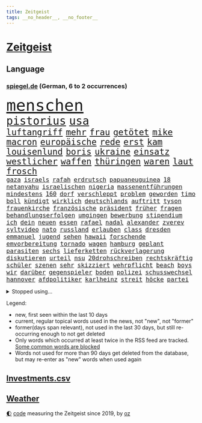 ```yaml
---
title: Zeitgeist
tags: __no_header__, __no_footer__
---
```


# [Zeitgeist](https://oliz.io/zeitgeist/)

## Language

<h3><a href="https://www.spiegel.de" target="_blank">spiegel.de</a> (German, 6 to 2 occurrences)</h3>
<p style="font-family:monospace">
<span style="font-size:32pt"><a href="news_links.html#menschen" class="current">menschen</a></span>
<br>
<span style="font-size:22pt"><a href="news_links.html#pistorius" class="current">pistorius</a></span>
<span style="font-size:22pt"><a href="news_links.html#usa" class="current">usa</a></span>
<br>
<span style="font-size:17pt"><a href="news_links.html#luftangriff" class="current">luftangriff</a></span>
<span style="font-size:17pt"><a href="news_links.html#mehr" class="current">mehr</a></span>
<span style="font-size:17pt"><a href="news_links.html#frau" class="current">frau</a></span>
<span style="font-size:17pt"><a href="news_links.html#getötet" class="current">getötet</a></span>
<span style="font-size:17pt"><a href="news_links.html#mike" class="current">mike</a></span>
<span style="font-size:17pt"><a href="news_links.html#macron" class="current">macron</a></span>
<span style="font-size:17pt"><a href="news_links.html#europäische" class="current">europäische</a></span>
<span style="font-size:17pt"><a href="news_links.html#rede" class="current">rede</a></span>
<span style="font-size:17pt"><a href="news_links.html#erst" class="current">erst</a></span>
<span style="font-size:17pt"><a href="news_links.html#kam" class="current">kam</a></span>
<span style="font-size:17pt"><a href="news_links.html#louisenlund" class="new">louisenlund</a></span>
<span style="font-size:17pt"><a href="news_links.html#boris" class="current">boris</a></span>
<span style="font-size:17pt"><a href="news_links.html#ukraine" class="current">ukraine</a></span>
<span style="font-size:17pt"><a href="news_links.html#einsatz" class="current">einsatz</a></span>
<span style="font-size:17pt"><a href="news_links.html#westlicher" class="current">westlicher</a></span>
<span style="font-size:17pt"><a href="news_links.html#waffen" class="current">waffen</a></span>
<span style="font-size:17pt"><a href="news_links.html#thüringen" class="current">thüringen</a></span>
<span style="font-size:17pt"><a href="news_links.html#waren" class="current">waren</a></span>
<span style="font-size:17pt"><a href="news_links.html#laut" class="current">laut</a></span>
<span style="font-size:17pt"><a href="news_links.html#frosch" class="current">frosch</a></span>
<br>
<span style="font-size:12pt"><a href="news_links.html#gaza" class="current">gaza</a></span>
<span style="font-size:12pt"><a href="news_links.html#israels" class="current">israels</a></span>
<span style="font-size:12pt"><a href="news_links.html#rafah" class="current">rafah</a></span>
<span style="font-size:12pt"><a href="news_links.html#erdrutsch" class="new">erdrutsch</a></span>
<span style="font-size:12pt"><a href="news_links.html#papuaneuguinea" class="current">papuaneuguinea</a></span>
<span style="font-size:12pt"><a href="news_links.html#18" class="current">18</a></span>
<span style="font-size:12pt"><a href="news_links.html#netanyahu" class="current">netanyahu</a></span>
<span style="font-size:12pt"><a href="news_links.html#israelischen" class="current">israelischen</a></span>
<span style="font-size:12pt"><a href="news_links.html#nigeria" class="current">nigeria</a></span>
<span style="font-size:12pt"><a href="news_links.html#massenentführungen" class="new">massenentführungen</a></span>
<span style="font-size:12pt"><a href="news_links.html#mindestens" class="current">mindestens</a></span>
<span style="font-size:12pt"><a href="news_links.html#160" class="current">160</a></span>
<span style="font-size:12pt"><a href="news_links.html#dorf" class="current">dorf</a></span>
<span style="font-size:12pt"><a href="news_links.html#verschleppt" class="current">verschleppt</a></span>
<span style="font-size:12pt"><a href="news_links.html#problem" class="current">problem</a></span>
<span style="font-size:12pt"><a href="news_links.html#geworden" class="current">geworden</a></span>
<span style="font-size:12pt"><a href="news_links.html#timo" class="current">timo</a></span>
<span style="font-size:12pt"><a href="news_links.html#boll" class="new">boll</a></span>
<span style="font-size:12pt"><a href="news_links.html#kündigt" class="current">kündigt</a></span>
<span style="font-size:12pt"><a href="news_links.html#wirklich" class="current">wirklich</a></span>
<span style="font-size:12pt"><a href="news_links.html#deutschlands" class="current">deutschlands</a></span>
<span style="font-size:12pt"><a href="news_links.html#auftritt" class="current">auftritt</a></span>
<span style="font-size:12pt"><a href="news_links.html#tyson" class="current">tyson</a></span>
<span style="font-size:12pt"><a href="news_links.html#frauenkirche" class="new">frauenkirche</a></span>
<span style="font-size:12pt"><a href="news_links.html#französische" class="current">französische</a></span>
<span style="font-size:12pt"><a href="news_links.html#präsident" class="current">präsident</a></span>
<span style="font-size:12pt"><a href="news_links.html#früher" class="current">früher</a></span>
<span style="font-size:12pt"><a href="news_links.html#fragen" class="current">fragen</a></span>
<span style="font-size:12pt"><a href="news_links.html#behandlungserfolgen" class="new">behandlungserfolgen</a></span>
<span style="font-size:12pt"><a href="news_links.html#umgingen" class="new">umgingen</a></span>
<span style="font-size:12pt"><a href="news_links.html#bewerbung" class="current">bewerbung</a></span>
<span style="font-size:12pt"><a href="news_links.html#stipendium" class="new">stipendium</a></span>
<span style="font-size:12pt"><a href="news_links.html#ich" class="current">ich</a></span>
<span style="font-size:12pt"><a href="news_links.html#dein" class="current">dein</a></span>
<span style="font-size:12pt"><a href="news_links.html#neuen" class="current">neuen</a></span>
<span style="font-size:12pt"><a href="news_links.html#essen" class="current">essen</a></span>
<span style="font-size:12pt"><a href="news_links.html#rafael" class="current">rafael</a></span>
<span style="font-size:12pt"><a href="news_links.html#nadal" class="current">nadal</a></span>
<span style="font-size:12pt"><a href="news_links.html#alexander" class="current">alexander</a></span>
<span style="font-size:12pt"><a href="news_links.html#zverev" class="current">zverev</a></span>
<span style="font-size:12pt"><a href="news_links.html#syltvideo" class="new">syltvideo</a></span>
<span style="font-size:12pt"><a href="news_links.html#nato" class="current">nato</a></span>
<span style="font-size:12pt"><a href="news_links.html#russland" class="current">russland</a></span>
<span style="font-size:12pt"><a href="news_links.html#erlauben" class="current">erlauben</a></span>
<span style="font-size:12pt"><a href="news_links.html#class" class="new">class</a></span>
<span style="font-size:12pt"><a href="news_links.html#dresden" class="current">dresden</a></span>
<span style="font-size:12pt"><a href="news_links.html#emmanuel" class="current">emmanuel</a></span>
<span style="font-size:12pt"><a href="news_links.html#jugend" class="current">jugend</a></span>
<span style="font-size:12pt"><a href="news_links.html#sehen" class="current">sehen</a></span>
<span style="font-size:12pt"><a href="news_links.html#hawaii" class="current">hawaii</a></span>
<span style="font-size:12pt"><a href="news_links.html#forschende" class="current">forschende</a></span>
<span style="font-size:12pt"><a href="news_links.html#emvorbereitung" class="new">emvorbereitung</a></span>
<span style="font-size:12pt"><a href="news_links.html#tornado" class="current">tornado</a></span>
<span style="font-size:12pt"><a href="news_links.html#wagen" class="current">wagen</a></span>
<span style="font-size:12pt"><a href="news_links.html#hamburg" class="current">hamburg</a></span>
<span style="font-size:12pt"><a href="news_links.html#geplant" class="current">geplant</a></span>
<span style="font-size:12pt"><a href="news_links.html#parasiten" class="new">parasiten</a></span>
<span style="font-size:12pt"><a href="news_links.html#sechs" class="current">sechs</a></span>
<span style="font-size:12pt"><a href="news_links.html#lieferketten" class="current">lieferketten</a></span>
<span style="font-size:12pt"><a href="news_links.html#rückverlagerung" class="new">rückverlagerung</a></span>
<span style="font-size:12pt"><a href="news_links.html#diskutieren" class="current">diskutieren</a></span>
<span style="font-size:12pt"><a href="news_links.html#urteil" class="current">urteil</a></span>
<span style="font-size:12pt"><a href="news_links.html#nsu" class="current">nsu</a></span>
<span style="font-size:12pt"><a href="news_links.html#20drohschreiben" class="new">20drohschreiben</a></span>
<span style="font-size:12pt"><a href="news_links.html#rechtskräftig" class="current">rechtskräftig</a></span>
<span style="font-size:12pt"><a href="news_links.html#schüler" class="current">schüler</a></span>
<span style="font-size:12pt"><a href="news_links.html#szenen" class="current">szenen</a></span>
<span style="font-size:12pt"><a href="news_links.html#sehr" class="current">sehr</a></span>
<span style="font-size:12pt"><a href="news_links.html#skizziert" class="new">skizziert</a></span>
<span style="font-size:12pt"><a href="news_links.html#wehrpflicht" class="current">wehrpflicht</a></span>
<span style="font-size:12pt"><a href="news_links.html#beach" class="new">beach</a></span>
<span style="font-size:12pt"><a href="news_links.html#boys" class="current">boys</a></span>
<span style="font-size:12pt"><a href="news_links.html#wir" class="current">wir</a></span>
<span style="font-size:12pt"><a href="news_links.html#darüber" class="current">darüber</a></span>
<span style="font-size:12pt"><a href="news_links.html#gegenspieler" class="new">gegenspieler</a></span>
<span style="font-size:12pt"><a href="news_links.html#boden" class="current">boden</a></span>
<span style="font-size:12pt"><a href="news_links.html#polizei" class="current">polizei</a></span>
<span style="font-size:12pt"><a href="news_links.html#schusswechsel" class="new">schusswechsel</a></span>
<span style="font-size:12pt"><a href="news_links.html#hannover" class="current">hannover</a></span>
<span style="font-size:12pt"><a href="news_links.html#afdpolitiker" class="current">afdpolitiker</a></span>
<span style="font-size:12pt"><a href="news_links.html#karlheinz" class="current">karlheinz</a></span>
<span style="font-size:12pt"><a href="news_links.html#streit" class="current">streit</a></span>
<span style="font-size:12pt"><a href="news_links.html#höcke" class="current">höcke</a></span>
<span style="font-size:12pt"><a href="news_links.html#partei" class="current">partei</a></span>
</p>
<details>
<summary>Stopped using...</summary>
<p class="former" style="font-size:12pt">
becker(1312) gestohlen(1312) schwarzen(1312) software(1312) statement(1312) abstimmung(1311) diktator(1311) einstieg(1311) führerschein(1311) ausnahmen(1310) bekannten(1310) beobachtet(1310) jens(1310) leichter(1310) umgehen(1310) verändert(1310) anne(1309) berichterstattung(1309) extreme(1309) tests(1309) verkehrsminister(1309) bereich(1308) beschäftigten(1308) facebook(1308) senken(1308) morgen(1307) obama(1307) priester(1307) schatten(1307) bekanntesten(1306) cristiano(1306) einwohner(1306) flüge(1306) gewaltige(1306) hinaus(1306) leidet(1306) reiche(1306) ronaldo(1306) verbraucher(1306) betroffenen(1305) erteilt(1305) jahrzehntelang(1305) soziale(1305) tempo(1305) vorhaben(1305) welle(1305) anleger(1304) besucher(1304) pocht(1304) rasant(1304) reformen(1304) werder(1304) jury(1303) schlagzeilen(1303) summe(1303) wirtschaftsministerium(1303) zurzeit(1303) belasten(1302) brexit(1302) förderung(1302) vermuten(1302) vielerorts(1302) führung(1301) joachim(1301) kostet(1301) rat(1301) schröder(1301) türkischen(1301) eigentümer(1300) klimapolitik(1300) klären(1300) getrennt(1299) 33(1298) bedeutung(1298) gebrochen(1298) marke(1298) siegte(1298) wälder(1298) aufnahme(1297) warf(1297) abgehört(1295) erlebte(1294) tür(1294) zinsen(1294) möglicherweise(1293) 3000(1292) porsche(1289) aufgetaucht(1287) rentner(1284) katholischen(1283) konferenz(1283) bremsen(1282) dran(1282) gehörte(1282) popstar(1281) schneider(1281) produziert(1279) abhängig(1277) angeboten(1276) trauert(1275) schock(1274) klimaziele(1273) uhaft(1271) hinweis(1268) sogenannten(1262) armen(1255) karlsruhe(1255) heizen(1248) dankt(1224) zustimmen(1202) strecken(1149) stoltenberg(1113) fußballstar(1100) militärische(1097) lediglich(1093) ausbildung(1068) sammelt(1053) kleidung(1052) freigesprochen(1037) autoren(1034) insbesondere(1029) gesund(1008) 700(1003) günstiges(994) wissing(985) börsen(980) teure(973) entlasten(962) vorteil(961) radikalen(957) dokumentiert(956) kursieren(950) eingeführt(944) abschreckung(943) energiekrise(939) zentralen(933) studenten(929) magazin(927) oppositionsführer(925) menschlichkeit(922) lieferungen(919) bekannteste(910) otto(897) entsteht(886) verabschieden(882) zustimmung(881) sank(879) 49(823) besetzte(793) lücken(792) flüchten(778) söhne(778) beben(774) niedersächsischen(764) ausstieg(762) bezeichnen(762) fußballerinnen(760) packenden(749) verärgert(734) harter(730) 2026(725) zunahme(719) cannabis(716) reporterin(716) chinesischer(715) 110(709) jimmy(696) künstlichen(693) ukrainerusslandkrieg(692) prompt(690) anlauf(686) finde(686) kampagne(681) geschichtenewsletter(679) braun(676) entfernen(675) geste(672) extra(671) erlegen(668) vernichtet(666) legal(665) usrepublikaner(662) fpö(658) scheiden(647) zivile(646) studieren(639) wünsche(635) heikle(627) sicherer(626) gott(618) kündigung(617) farben(616) gendern(615) verfassungsgericht(615) auseinander(614) bundesbank(607) rose(596) nationaltrainer(595) sohnes(594) einsamkeit(590) sauber(587) sportdirektor(581) standard(579) ignoriert(576) pakete(573) fördert(569) abbruch(566) außenpolitik(559) todesstrafe(559) billigt(555) uskonzern(547) gesprengt(542) staates(542) testet(536) sydney(535) migrationspolitik(530) langsamer(526) nico(526) gekostet(524) roland(524) game(523) wechselte(523) asylbewerber(519) hauses(516) hürde(507) tauchte(507) wiener(503) beliebter(500) praxis(498) gelder(492) ussängerin(490) bruchteil(488) perspektive(488) geschadet(486) springen(485) bad(482) herstellers(480) muslime(480) marode(477) miete(473) freier(472) initiative(471) gelangt(466) süchtig(465) metropolen(464) vorstandschef(464) rechtsaußen(461) lauf(460) anderson(459) angestiegen(459) beantwortet(446) brauche(445) toll(444) coup(443) nordirland(441) moskauer(440) wütenden(439) zusammenstoß(436) spiegelreport(434) schwangerschaftsabbrüche(433) beigetragen(430) wendepunkt(428) gejagt(427) kindergrundsicherung(418) dominieren(417) aktueller(409) angelegenheit(406) social(406) fluggesellschaften(397) mädchens(394) victor(383) chicago(382) usamerikanische(382) grundlage(379) erstem(375) vollem(371) 15jährige(370) erging(368) auswirken(366) formuliert(365) vierten(364) gegenschlag(356) spektakulären(354) anschlägen(350) gewannen(349) alben(345) staats(345) verweis(345) henry(343) dortige(342) beckenbauer(341) treu(340) wirtschaftlich(340) verzögert(339) luftangriffen(338) hitzewellen(336) defensive(330) installation(329) bunter(327) wahlbetrug(324) argentinische(322) abwenden(319) quellen(319) berufen(316) unseren(315) awards(311) ärmelkanal(310) benachteiligt(309) dortigen(308) csuchef(305) klagten(305) victoria(305) variante(299) winzige(299) albert(298) atlanta(297) ausgehandelt(297) fotografin(297) vormittag(297) desaster(296) ezb(296) entpuppt(295) sicheren(294) verkehrswende(292) zerbrochen(292) todesfall(289) juristin(285) ausbeutung(280) sechsstellige(280) teilzeit(276) metern(275) stoppte(274) rasche(270) teuersten(268) bayreuth(267) schrecklichen(267) niemanden(266) knie(265) sprachen(264) wolff(264) jüdisches(263) angefahren(262) einmarsch(262) re(262) brücken(259) milizen(259) trendwende(258) 42(257) ehrung(257) flüsse(257) alaska(256) eigentor(256) sperre(255) gründete(254) antonio(253) erstattet(252) unterkunft(251) berger(250) stieß(250) videoapp(249) sperrte(248) nachzahlen(247) gamer(246) generalbundesanwalt(243) kassel(243) miliz(243) väter(242) uswahl(241) mittelfeld(240) chemnitz(239) kanal(238) nszeit(238) 61(235) bars(235) leitung(235) preisverleihung(234) verfolgte(232) getöteter(231) a7(230) übernahm(230) bundesverkehrsminister(228) unschuldig(228) ostukraine(226) lebende(225) dankbar(224) verwickelt(224) weltgrößte(221) kaution(220) version(220) schockt(219) sibirien(218) rekordzahl(217) flieht(216) gewährt(216) continental(215) flüchtlingsunterkunft(215) gestiegene(215) zusammengestoßen(215) 43(214) pub(213) intern(211) pflegekräfte(211) schweiger(211) til(211) pushbacks(210) berechtigt(208) lafontaine(208) oskar(208) versuche(207) absicht(206) erfindung(206) bauten(205) usrepräsentantenhaus(205) ukrainehilfen(201) flügels(200) optimistischer(200) 37jähriger(198) briefe(198) store(198) israelischem(197) thierry(197) wilde(197) cyberattacken(196) exchef(196) interne(196) emotionaler(195) ernähren(195) mobilisiert(195) schuf(194) milde(193) jahrelange(192) liebäugelt(192) spiegelredakteurin(192) hamaschef(191) belgischen(190) karim(189) verlusten(189) pickup(188) tanz(188) unbeliebt(188) kilo(187) agrarminister(186) altbundeskanzler(186) brandt(186) geräumt(186) jüdinnen(185) abschiebung(184) ski(183) strafmaßnahmen(183) verpackungsmüll(183) beihilfe(182) abfall(180) muslimen(179) titeln(179) marketing(178) state(178) websites(178) aktienmarkt(177) ingenieur(177) raser(177) zwischenfälle(177) dienstagmorgen(175) kliniken(172) myanmars(172) spiels(171) ukrainehilfe(171) wegfallen(171) ausschlussverfahren(170) staatsräson(169) stationieren(169) ukrainern(169) 2012(168) strengen(168) bundeskartellamt(166) haftstrafen(166) student(166) selbstverteidigung(165) wetten(164) bundesligisten(162) endgültige(162) levi(161) traditionelle(161) rechtswidrig(160) sicherheitspersonal(160) rettungssanitäter(159) wählerinnen(159) armin(158) freundeskreis(158) begrenzung(157) junis(157) überträgt(157) bett(156) ultimatum(156) zerstritten(156) aires(155) beteiligen(155) buenos(155) rentnerinnen(154) bot(153) illusion(153) weiterkommen(153) kulturinstitutionen(151) pentagon(151) unterbinden(151) nehme(150) eupolitiker(148) befand(147) befunden(147) chiemsee(147) verspätung(147) dubai(146) dänemarks(146) rathaus(146) paare(145) zunehmen(145) 70jährige(144) diktators(144) heimatort(144) israelbesuch(144) rebellen(144) residenz(144) vorfällen(144) zurückgehen(144) 68(142) historischer(142) störten(142) kältewelle(141) orleans(141) zielen(141) cybertrucks(140) handtaschen(140) 56(139) autokraten(139) bestem(139) verschwörungstheorien(139) giftige(138) kremlgegner(138) weltcup(138) willy(138) astronauten(137) royale(137) studios(137) notaufnahme(136) viren(136) übernommen(136) fortnite(135) gymnasien(135) zündete(135) stefanie(133) überstehen(133) schwestern(132) diversen(131) frühzeitig(130) gefördert(130) luxemburg(130) parteiführung(130) edin(129) verstärkte(129) fünftel(128) gerammt(128) oma(128) kameramann(127) leidenschaftlicher(127) routinier(127) weißer(127) lauten(126) hob(125) schleppende(125) tabak(124) lehrt(123) patriotismus(122) kulisse(121) zugriff(121) fotografen(119) musikerinnen(119) rast(119) wolverhampton(119) arbeitsminister(118) bevorzugen(117) briten(117) daniela(117) festgenommenen(117) pforzheim(117) kranken(116) onlineplattform(116) untersuchungskommission(116) verbraucherzentralen(116) aufklären(115) everton(115) interviewt(115) motivierten(115) abgetaucht(114) einzigartigen(114) perfektes(114) rüstungsexporte(114) sonnensystem(114) innsbruck(113) autoritär(112) carlson(112) machtwort(112) männliches(112) niemals(112) tucker(112) bränden(110) fehlenden(110) fernhalten(110) spezialisiert(110) wohnungssuche(110) darsteller(109) kaltes(109) single(109) asiatische(108) ausgespäht(108) zigaretten(108) detonationen(107) festgenommene(107) hai(107) hingelegt(107) landsleuten(107) verwehrt(107) canon(106) potsdam(106) schlaflose(106) sony(106) bundesrechnungshof(105) fusion(105) roboter(105) 65jährige(104) typs(104) ungewohnt(104) dreharbeiten(103) gegensteuern(103) klamotten(103) quarterback(103) teamchef(103) verbündete(103) wahlkampfrede(103) insolvenzverwalter(102) isolationshaft(102) mandat(102) motorradfahrer(102) ohrfeige(102) autokrat(101) kriegsgefangene(101) bedeckt(100) kurth(100) maskenpflicht(100) behindert(99) engpässe(99) girls(99) blockierten(98) spionageverdacht(98) unabhängigen(98) unternehmensgruppe(98) eheschließung(97) insolvente(97) leroy(97) oman(97) sané(97) vwkonzern(97) herausforderer(96) parteiausschlussverfahren(96) festhalten(95) horrorfilm(95) schifffahrt(95) blaupause(94) nützen(94) schmallippig(94) stütze(94) haniyyeh(93) ismail(93) murphy(93) prallte(93) saarländische(93) eindringlich(92) wille(92) hitlergruß(91) rod(91) satt(91) sechsstellig(91) turniersieg(91) wettbewerbshüter(91) bosporus(90) finanzwende(90) gaspedal(90) ifoindex(90) millionenschwere(90) negativ(90) stundenkilometern(90) bundesfamilienministeriums(89) faire(89) kinderärzte(89) original(89) pay(89) 1924(88) gedicht(88) natogeneralsekretär(88) spätere(88) stärkeren(88) xavi(88) afdfunktionär(87) afdmann(87) doppelpack(87) drecksarbeit(87) einzelner(87) jugendlichem(87) korrigiert(87) palästinenserhilfswerk(87) podolski(87) verdrängung(87) wovon(87) anonymer(86) aufgeklärt(86) bürgersteig(86) feuers(86) korallen(86) schienen(86) vergibt(86) westafrikanischen(86) ableger(85) duellieren(85) verknüpft(85) verwirrte(85) bronze(84) entspricht(84) erzielten(84) halbfinaleinzug(84) korruptionsbekämpfung(84) politbarometer(84) produzierten(84) angewendet(83) ausrichten(83) jobturbo(83) korruptionsvorwürfen(83) neunten(83) schweiß(83) supermarktkette(83) unionspolitiker(83) afdfunktionäre(82) beschneiden(82) bettlaken(82) erkan(82) fragil(82) jena(82) landrat(82) nacktbilder(82) schale(82) wellbrock(82) zartbitter(82) bitcoins(81) dopingverdacht(81) starensemble(81) ungarische(81) universal(81) widerlegen(81) interpol(80) organisationskomitee(80) unpopulären(80) verhandlungstag(80) vorstoßen(80) weitergegeben(80) aktienpaket(79) aserbaidschans(79) basketballsuperstar(79) hamiltons(79) herunterzuspielen(79) pasta(79) popsuperstars(79) professoren(79) ruinen(79) täuscht(79) versace(79) disneyland(78) gefälscht(78) kehl(78) krönt(78) styles(78) 4000(77) abziehen(77) augsburger(77) bemerkungen(77) eugipfel(77) fujifilm(77) namibias(77) nikon(77) toppt(77) versetzt(77) formieren(76) klette(76) lieferdienste(76) maßgeblich(76) olympiasaison(76) stromnetze(76) durchfallen(75) einlösen(75) gegessen(75) logisch(75) produktionsrückgang(75) siebten(75) striktere(75) wohne(75) zurückfordern(75) gesetzesvorhaben(74) luftballons(74) nflgeschichte(74) usmoderator(74) verkürzte(74) attraktion(73) dienste(73) elektrischen(73) freistil(73) günter(73) schuldenabbau(73) witwe(73) dieter(72) ethnologin(72) gerd(72) huawei(72) langweilt(72) statue(72) unzufriedene(72) autofahrerin(71) facebookkonzern(71) fahndungsliste(71) forschungsteam(71) freut(71) gewordene(71) hilfspaket(71) platte(71) taylorswiftfans(71) geraucht(70) johanna(70) raf(70) raffinierten(70) revolutionsgericht(70) sparer(70) sportwelt(70) telegram(70) ungelöst(70) verwandten(70) votum(70) 42jährigen(69) case(69) cold(69) längerfristige(69) silvestermord(69) sound(69) suzuki(69) ussenat(69) ausgesucht(68) civil(68) formulierung(68) landesvorsitz(68) pose(68) bezahlte(67) drohnenangriffen(67) entschuldigte(67) glückliche(67) haustür(67) menschenrechtsverletzungen(67) plaudert(67) schwimmer(67) vorweisen(67) waffenhilfe(67) gedanke(66) hakenkreuzschmierereien(66) hirngespinst(66) repressalien(66) trollt(66) brutto(65) duos(65) europe(65) fabrice(65) groningen(65) julija(65) kajak(65) leggeri(65) nawalnaja(65) urteilte(65) 1982(64) erhalt(64) gemäßigte(64) kimmel(64) saboteure(64) stimmlich(64) verhungern(64) wirtschaftskrise(64) canaria(63) eukommissionspräsidentin(63) gran(63) intensivieren(63) weitaus(63) befördert(62) dmitrij(62) english(62) flugzeughersteller(62) geywitz(62) klara(62) rihanna(62) geiselabkommen(61) lud(61) ludwigshafen(61) marseille(61) pflichtspiele(61) prüfstand(61) scheidung(61) platzes(60) rhetorik(60) substanziellen(60) hörte(59) planung(59) skandinavischen(59) valley(59) heilbronn(58) lawrow(58) lidl(58) schädlichen(58) sergej(58) verhängen(58) versöhnung(58) vögel(58) zerstrittene(58) cannabisgesetz(57) exrafterroristin(57) kiffen(57) klagte(57) marihuana(57) maxim(57) milden(57) prorussischen(57) spice(57) tierpark(57) verfehlen(57) ärztlichen(57) geistliche(56) hülkenberg(56) kigenerierter(56) kriegsverlauf(56) lästern(56) usmilitärhilfe(56) verschlossene(56) 66jährigen(55) euparlaments(55) munich(55) persönlichkeit(55) ruth(55) verbannt(55) kaufkraft(54) konfrontationskurs(54) meistgesuchten(54) ussanktionen(54) wiederentdeckung(54) ariel(53) betrunkene(53) haiti(53) meeren(53) verschmutzung(53) verschollenes(53) wohlstandsverlust(53) andrang(52) auflage(52) berührende(52) beschaffen(52) erstaunt(52) komplizierten(52) liveschalte(52) spontanen(52) unschuld(52) vergehens(52) bomben(51) einkünfte(51) episode(51) drohe(50) pole(50) 57(49) erkämpft(49) gestrichene(49) gigantische(49) heidenheims(49) cannabisverbot(48) dopingfall(48) drebin(48) kanone(48) klaas(48) liam(48) lukrativ(48) neeson(48) stemmt(48) appstores(47) bgh(47) enthüllen(47) friedensgipfel(47) kirsten(47) urin(47) würdigen(47) aufzeichnung(46) bedauerlich(46) berlinfriedrichshain(46) einblick(46) luise(46) schulzeit(46) südlich(46) verschärfte(46) abgeschlagen(45) abschalten(45) havertz(45) porträt(45) rollstuhlfahrer(45) verschuldete(45) erschlagen(44) freundlichkeit(44) landeskriminalamt(44) nominierten(44) pastasoße(44) schub(44) wirtschaftsspionage(44) dubiosen(43) holtby(43) vorlage(43) zurückrudern(43) überfahrt(43) abgrund(42) analysten(42) bandengewalt(42) beschießt(42) f1(42) ladekabel(42) pessimistisch(42) schrank(42) separatisten(42) usgesetz(42) verbrauchen(42) bafin(41) indizien(41) kosmos(41) barrier(40) dagegenhalten(40) reef(40) sparten(40) stützpunkt(40) billy(39) geübt(39) sicherheitsgefühl(39) umweltschutz(39) usfernsehen(39) weltranglistenerste(39) werkstätten(39) footballstar(38) kates(38) restaurantführer(38) veteranentag(38) wendungen(38) 250(37) 82(37) arbeitskräften(37) menschenrechtler(37) schick(37) ushersteller(37) dramatischem(36) geburtenrate(36) insulaner(36) montiert(36) prostituierte(36) reizgas(36) rentenerhöhung(36) sammelklage(36) schlager(36) unseres(36) vereiteln(36) krediten(35) milliardenhilfe(35) recycling(35) syrischer(35) tabellenletzten(35) würzig(35) 20jährige(34) brachen(34) bvbprofi(34) plötzliche(34) instrumentalisierung(33) mecklenburg(33) niere(33) rettungswagen(33) rouge(33) scheut(33) schlagersänger(33) statistische(33) zustände(33) bekannter(32) locker(32) organspende(32) titelchance(32) verschlechtern(32) arbeitszeit(31) cannabisteillegalisierung(31) studio(31) altkanzler(30) drosten(30) frühlingsfest(30) hassen(30) klinikmitarbeiter(30) handelsbeginn(29) opel(29) rüdiger(29) schmelz(29) schwerwiegendes(29) züchten(29) 44(28) dirigent(28) haushaltsüberschuss(28) maryland(28) schwangerschaftsabbruch(28) schweigegeldzahlungen(28) tragbar(28) unbegründet(28) pamela(27) potenzial(27) péter(27) vergewaltigungsvorwürfe(27) verrat(27) einrichtung(26) entlassung(26) großangriff(26) größtes(26) konjunkturprognose(26) louis(26) nienburg(26) sechsten(26) armenien(25) beeinflusste(25) desselben(25) gefährt(25) genderverbot(25) pflichten(25) tagebuch(25) tierpfleger(25) unzulässig(25) akut(24) benachbarten(24) nett(24) postet(24) arzneimittel(23) eroller(23) escooter(23) gefangenen(23) guillaume(23) kürzen(23) mexikanischen(23) rutschten(23) schmutzige(23) terrorvorwürfen(23) unterkühlt(23) biergarten(22) funktionäre(22) türen(22) ampelpartnern(21) beschleunigung(21) erdogan(21) erneuert(21) gaspreis(21) geldautomat(21) greifswalder(21) kronzeuge(21) mathieu(21) poel(21) afrikanischer(20) begünstigen(20) eheaus(20) entertainer(20) polizistin(20) abgestraft(19) chrupalla(19) erheblicher(19) handlungsbedarf(19) hochgeschwindigkeitszug(19) tino(19) verhaftete(19) zahnbehandlung(19) afdspitze(18) drohung(18) enttarnt(18) fallout(18) intendanz(18) lateinamerika(18) netzausbau(18) relativ(18) weltklassespieler(18) dringlicher(17) ermittelte(17) knauf(17) ungestört(17) gezüchtet(16) herausragender(16) hommage(16) jam(16) pearl(16) rennfahrer(16) angezündet(15) dunst(15) kandidatinnen(15) knochenjob(15) photo(15) press(15) sergio(15) spdspitze(15) magyar(14) project(14) schürt(14) theoretisch(14) verhaften(14) europaspitzenkandidat(13) jubiläumsfeier(13) szenarien(13) versammelter(13) warenhäuser(13) deepfakes(12) grenzkontrollen(12) großkonzerne(12) steinzeit(12) unglücklich(12) unterschätzen(12) verkehrsmittel(12) atomausstieg(11) fischern(11) flair(11) gehörten(11) kaninchen(11) klimaschutzgesetz(11) möwen(11) nachspiel(11) prosieben(11) schlechteste(11) schmerz(11) tarif(11)
</p>
</details>
<p>Legend:
<ul>
<li><span class="new">new</span>, first seen within the last 10 days</li>
<li><span class="current">current</span>, regular topical words used in the news, not "new", not "former"</li>
<li><span class="former">former(days span relevant)</span>, not used in the last 30 days, but still re-occurring enough to not get deleted</li>
<li>Only words which occurred at least twice in the RSS feed are tracked. <a href="language/filters.py">Some common words are blocked</a></li>
<li>Words not used for more than 90 days get deleted from the database, but may re-enter as "new" words when used again</li>
</ul>
</p>

## [Investments](investments.html)[.csv](investments.csv)

## [Weather](weather.html)

<footer>
<a href="javascript:toggleTheme()" class="nav">🌓</a>
<a href="https://github.com/ooz/zeitgeist">code</a> measuring the Zeitgeist since 2019, by <a href="https://oliz.io">oz</a>
</footer>
